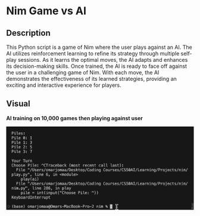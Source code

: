 # Nim Game vs AI

## Description

This Python script is a game of Nim where the user plays against an AI. The AI utilizes reinforcement learning to refine its strategy through multiple self-play sessions. As it learns the optimal moves, the AI adapts and enhances its decision-making skills. Once trained, the AI is ready to face off against the user in a challenging game of Nim. With each move, the AI demonstrates the effectiveness of its learned strategies, providing an exciting and interactive experience for players.

## Visual

**AI training on 10,000 games then playing against user**

<img src='nim_recording.gif' width='600'>